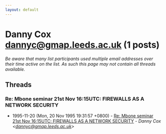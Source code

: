 ```yaml
---
layout: default
---
```


# Danny Cox <dannyc@gmap.leeds.ac.uk> (1 posts)

_Be aware that many list participants used multiple email addresses over their time active on the list. As such this page may not contain all threads available._

## Threads

### Re: Mbone seminar 21st Nov 16:15UTC: FIREWALLS AS A NETWORK SECURITY
+ 1995-11-20 (Mon, 20 Nov 1995 19:31:57 +0800) - [Re: Mbone seminar 21st Nov 16:15UTC: FIREWALLS AS A NETWORK SECURITY](/archive/1995/11/359c89945ac4335546be26f01167c038ca4726dcd20bd9c78b54517805acf934) - _Danny Cox \<dannyc@gmap.leeds.ac.uk\>_

